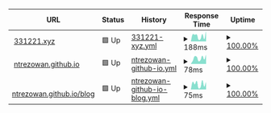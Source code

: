 <!--start: status pages-->
<!-- This summary is generated by Upptime (https://github.com/upptime/upptime) -->
<!-- Do not edit this manually, your changes will be overwritten -->
<!-- prettier-ignore -->
| URL | Status | History | Response Time | Uptime |
| --- | ------ | ------- | ------------- | ------ |
| <img alt="" src="https://icons.duckduckgo.com/ip3/331221.xyz.ico" height="13"> [331221.xyz](https://331221.xyz) | 🟩 Up | [331221-xyz.yml](https://github.com/ntrezowan/uptime/commits/HEAD/history/331221-xyz.yml) | <details><summary><img alt="Response time graph" src="./graphs/331221-xyz/response-time-week.png" height="20"> 188ms</summary><br><a href="https://ntrezowan.github.io/uptime/history/331221-xyz"><img alt="Response time 188" src="https://img.shields.io/endpoint?url=https%3A%2F%2Fraw.githubusercontent.com%2Fntrezowan%2Fuptime%2FHEAD%2Fapi%2F331221-xyz%2Fresponse-time.json"></a><br><a href="https://ntrezowan.github.io/uptime/history/331221-xyz"><img alt="24-hour response time 350" src="https://img.shields.io/endpoint?url=https%3A%2F%2Fraw.githubusercontent.com%2Fntrezowan%2Fuptime%2FHEAD%2Fapi%2F331221-xyz%2Fresponse-time-day.json"></a><br><a href="https://ntrezowan.github.io/uptime/history/331221-xyz"><img alt="7-day response time 188" src="https://img.shields.io/endpoint?url=https%3A%2F%2Fraw.githubusercontent.com%2Fntrezowan%2Fuptime%2FHEAD%2Fapi%2F331221-xyz%2Fresponse-time-week.json"></a><br><a href="https://ntrezowan.github.io/uptime/history/331221-xyz"><img alt="30-day response time 188" src="https://img.shields.io/endpoint?url=https%3A%2F%2Fraw.githubusercontent.com%2Fntrezowan%2Fuptime%2FHEAD%2Fapi%2F331221-xyz%2Fresponse-time-month.json"></a><br><a href="https://ntrezowan.github.io/uptime/history/331221-xyz"><img alt="1-year response time 188" src="https://img.shields.io/endpoint?url=https%3A%2F%2Fraw.githubusercontent.com%2Fntrezowan%2Fuptime%2FHEAD%2Fapi%2F331221-xyz%2Fresponse-time-year.json"></a></details> | <details><summary><a href="https://ntrezowan.github.io/uptime/history/331221-xyz">100.00%</a></summary><a href="https://ntrezowan.github.io/uptime/history/331221-xyz"><img alt="All-time uptime 100.00%" src="https://img.shields.io/endpoint?url=https%3A%2F%2Fraw.githubusercontent.com%2Fntrezowan%2Fuptime%2FHEAD%2Fapi%2F331221-xyz%2Fuptime.json"></a><br><a href="https://ntrezowan.github.io/uptime/history/331221-xyz"><img alt="24-hour uptime 100.00%" src="https://img.shields.io/endpoint?url=https%3A%2F%2Fraw.githubusercontent.com%2Fntrezowan%2Fuptime%2FHEAD%2Fapi%2F331221-xyz%2Fuptime-day.json"></a><br><a href="https://ntrezowan.github.io/uptime/history/331221-xyz"><img alt="7-day uptime 100.00%" src="https://img.shields.io/endpoint?url=https%3A%2F%2Fraw.githubusercontent.com%2Fntrezowan%2Fuptime%2FHEAD%2Fapi%2F331221-xyz%2Fuptime-week.json"></a><br><a href="https://ntrezowan.github.io/uptime/history/331221-xyz"><img alt="30-day uptime 100.00%" src="https://img.shields.io/endpoint?url=https%3A%2F%2Fraw.githubusercontent.com%2Fntrezowan%2Fuptime%2FHEAD%2Fapi%2F331221-xyz%2Fuptime-month.json"></a><br><a href="https://ntrezowan.github.io/uptime/history/331221-xyz"><img alt="1-year uptime 100.00%" src="https://img.shields.io/endpoint?url=https%3A%2F%2Fraw.githubusercontent.com%2Fntrezowan%2Fuptime%2FHEAD%2Fapi%2F331221-xyz%2Fuptime-year.json"></a></details>
| <img alt="" src="https://icons.duckduckgo.com/ip3/ntrezowan.github.io.ico" height="13"> [ntrezowan.github.io](https://ntrezowan.github.io) | 🟩 Up | [ntrezowan-github-io.yml](https://github.com/ntrezowan/uptime/commits/HEAD/history/ntrezowan-github-io.yml) | <details><summary><img alt="Response time graph" src="./graphs/ntrezowan-github-io/response-time-week.png" height="20"> 78ms</summary><br><a href="https://ntrezowan.github.io/uptime/history/ntrezowan-github-io"><img alt="Response time 78" src="https://img.shields.io/endpoint?url=https%3A%2F%2Fraw.githubusercontent.com%2Fntrezowan%2Fuptime%2FHEAD%2Fapi%2Fntrezowan-github-io%2Fresponse-time.json"></a><br><a href="https://ntrezowan.github.io/uptime/history/ntrezowan-github-io"><img alt="24-hour response time 125" src="https://img.shields.io/endpoint?url=https%3A%2F%2Fraw.githubusercontent.com%2Fntrezowan%2Fuptime%2FHEAD%2Fapi%2Fntrezowan-github-io%2Fresponse-time-day.json"></a><br><a href="https://ntrezowan.github.io/uptime/history/ntrezowan-github-io"><img alt="7-day response time 78" src="https://img.shields.io/endpoint?url=https%3A%2F%2Fraw.githubusercontent.com%2Fntrezowan%2Fuptime%2FHEAD%2Fapi%2Fntrezowan-github-io%2Fresponse-time-week.json"></a><br><a href="https://ntrezowan.github.io/uptime/history/ntrezowan-github-io"><img alt="30-day response time 78" src="https://img.shields.io/endpoint?url=https%3A%2F%2Fraw.githubusercontent.com%2Fntrezowan%2Fuptime%2FHEAD%2Fapi%2Fntrezowan-github-io%2Fresponse-time-month.json"></a><br><a href="https://ntrezowan.github.io/uptime/history/ntrezowan-github-io"><img alt="1-year response time 78" src="https://img.shields.io/endpoint?url=https%3A%2F%2Fraw.githubusercontent.com%2Fntrezowan%2Fuptime%2FHEAD%2Fapi%2Fntrezowan-github-io%2Fresponse-time-year.json"></a></details> | <details><summary><a href="https://ntrezowan.github.io/uptime/history/ntrezowan-github-io">100.00%</a></summary><a href="https://ntrezowan.github.io/uptime/history/ntrezowan-github-io"><img alt="All-time uptime 100.00%" src="https://img.shields.io/endpoint?url=https%3A%2F%2Fraw.githubusercontent.com%2Fntrezowan%2Fuptime%2FHEAD%2Fapi%2Fntrezowan-github-io%2Fuptime.json"></a><br><a href="https://ntrezowan.github.io/uptime/history/ntrezowan-github-io"><img alt="24-hour uptime 100.00%" src="https://img.shields.io/endpoint?url=https%3A%2F%2Fraw.githubusercontent.com%2Fntrezowan%2Fuptime%2FHEAD%2Fapi%2Fntrezowan-github-io%2Fuptime-day.json"></a><br><a href="https://ntrezowan.github.io/uptime/history/ntrezowan-github-io"><img alt="7-day uptime 100.00%" src="https://img.shields.io/endpoint?url=https%3A%2F%2Fraw.githubusercontent.com%2Fntrezowan%2Fuptime%2FHEAD%2Fapi%2Fntrezowan-github-io%2Fuptime-week.json"></a><br><a href="https://ntrezowan.github.io/uptime/history/ntrezowan-github-io"><img alt="30-day uptime 100.00%" src="https://img.shields.io/endpoint?url=https%3A%2F%2Fraw.githubusercontent.com%2Fntrezowan%2Fuptime%2FHEAD%2Fapi%2Fntrezowan-github-io%2Fuptime-month.json"></a><br><a href="https://ntrezowan.github.io/uptime/history/ntrezowan-github-io"><img alt="1-year uptime 100.00%" src="https://img.shields.io/endpoint?url=https%3A%2F%2Fraw.githubusercontent.com%2Fntrezowan%2Fuptime%2FHEAD%2Fapi%2Fntrezowan-github-io%2Fuptime-year.json"></a></details>
| <img alt="" src="https://icons.duckduckgo.com/ip3/ntrezowan.github.io.ico" height="13"> [ntrezowan.github.io/blog](https://ntrezowan.github.io/blog) | 🟩 Up | [ntrezowan-github-io-blog.yml](https://github.com/ntrezowan/uptime/commits/HEAD/history/ntrezowan-github-io-blog.yml) | <details><summary><img alt="Response time graph" src="./graphs/ntrezowan-github-io-blog/response-time-week.png" height="20"> 75ms</summary><br><a href="https://ntrezowan.github.io/uptime/history/ntrezowan-github-io-blog"><img alt="Response time 75" src="https://img.shields.io/endpoint?url=https%3A%2F%2Fraw.githubusercontent.com%2Fntrezowan%2Fuptime%2FHEAD%2Fapi%2Fntrezowan-github-io-blog%2Fresponse-time.json"></a><br><a href="https://ntrezowan.github.io/uptime/history/ntrezowan-github-io-blog"><img alt="24-hour response time 101" src="https://img.shields.io/endpoint?url=https%3A%2F%2Fraw.githubusercontent.com%2Fntrezowan%2Fuptime%2FHEAD%2Fapi%2Fntrezowan-github-io-blog%2Fresponse-time-day.json"></a><br><a href="https://ntrezowan.github.io/uptime/history/ntrezowan-github-io-blog"><img alt="7-day response time 75" src="https://img.shields.io/endpoint?url=https%3A%2F%2Fraw.githubusercontent.com%2Fntrezowan%2Fuptime%2FHEAD%2Fapi%2Fntrezowan-github-io-blog%2Fresponse-time-week.json"></a><br><a href="https://ntrezowan.github.io/uptime/history/ntrezowan-github-io-blog"><img alt="30-day response time 75" src="https://img.shields.io/endpoint?url=https%3A%2F%2Fraw.githubusercontent.com%2Fntrezowan%2Fuptime%2FHEAD%2Fapi%2Fntrezowan-github-io-blog%2Fresponse-time-month.json"></a><br><a href="https://ntrezowan.github.io/uptime/history/ntrezowan-github-io-blog"><img alt="1-year response time 75" src="https://img.shields.io/endpoint?url=https%3A%2F%2Fraw.githubusercontent.com%2Fntrezowan%2Fuptime%2FHEAD%2Fapi%2Fntrezowan-github-io-blog%2Fresponse-time-year.json"></a></details> | <details><summary><a href="https://ntrezowan.github.io/uptime/history/ntrezowan-github-io-blog">100.00%</a></summary><a href="https://ntrezowan.github.io/uptime/history/ntrezowan-github-io-blog"><img alt="All-time uptime 100.00%" src="https://img.shields.io/endpoint?url=https%3A%2F%2Fraw.githubusercontent.com%2Fntrezowan%2Fuptime%2FHEAD%2Fapi%2Fntrezowan-github-io-blog%2Fuptime.json"></a><br><a href="https://ntrezowan.github.io/uptime/history/ntrezowan-github-io-blog"><img alt="24-hour uptime 100.00%" src="https://img.shields.io/endpoint?url=https%3A%2F%2Fraw.githubusercontent.com%2Fntrezowan%2Fuptime%2FHEAD%2Fapi%2Fntrezowan-github-io-blog%2Fuptime-day.json"></a><br><a href="https://ntrezowan.github.io/uptime/history/ntrezowan-github-io-blog"><img alt="7-day uptime 100.00%" src="https://img.shields.io/endpoint?url=https%3A%2F%2Fraw.githubusercontent.com%2Fntrezowan%2Fuptime%2FHEAD%2Fapi%2Fntrezowan-github-io-blog%2Fuptime-week.json"></a><br><a href="https://ntrezowan.github.io/uptime/history/ntrezowan-github-io-blog"><img alt="30-day uptime 100.00%" src="https://img.shields.io/endpoint?url=https%3A%2F%2Fraw.githubusercontent.com%2Fntrezowan%2Fuptime%2FHEAD%2Fapi%2Fntrezowan-github-io-blog%2Fuptime-month.json"></a><br><a href="https://ntrezowan.github.io/uptime/history/ntrezowan-github-io-blog"><img alt="1-year uptime 100.00%" src="https://img.shields.io/endpoint?url=https%3A%2F%2Fraw.githubusercontent.com%2Fntrezowan%2Fuptime%2FHEAD%2Fapi%2Fntrezowan-github-io-blog%2Fuptime-year.json"></a></details>

<!--end: status pages-->
